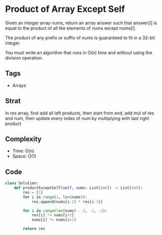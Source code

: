 # Product of Array Except Self

Given an integer array nums, return an array answer such that answer[i] is equal to the product of all the elements of nums except nums[i].

The product of any prefix or suffix of nums is guaranteed to fit in a 32-bit integer.

You must write an algorithm that runs in O(n) time and without using the division operation.

## Tags

- Arrays

## Strat

In res array, first add all left products, then start from end, add mul of res and num, then update every index of num by multiplying with last right product

## Complexity

- Time: O(n)
- Space: O(1)

## Code

```python
class Solution:
    def productExceptSelf(self, nums: List[int]) -> List[int]:
        res = [1]
        for i in range(1, len(nums)):
            res.append(nums[i-1] * res[i-1])

        for i in range(len(nums) - 2, -1, -1):
            res[i] *= nums[i+1]
            nums[i] *= nums[i+1]

        return res

```
